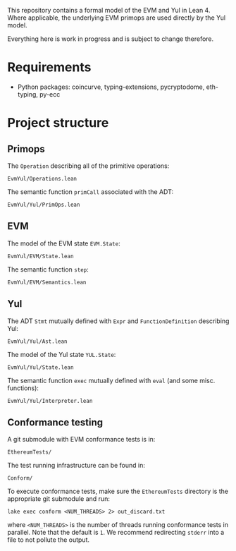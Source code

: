 This repository contains a formal model of the EVM and Yul in Lean 4.
Where applicable, the underlying EVM primops are used directly by the Yul model.

Everything here is work in progress and is subject to change therefore.

# Requirements
- Python packages: coincurve, typing-extensions, pycryptodome, eth-typing, py-ecc

# Project structure

## Primops
The `Operation` describing all of the primitive operations:
```
EvmYul/Operations.lean
```

The semantic function `primCall` associated with the ADT:
```
EvmYul/Yul/PrimOps.lean
```

## EVM
The model of the EVM state `EVM.State`:
```
EvmYul/EVM/State.lean
```

The semantic function `step`:
```
EvmYul/EVM/Semantics.lean
```

## Yul
The ADT `Stmt` mutually defined with `Expr` and `FunctionDefinition` describing Yul:
```
EvmYul/Yul/Ast.lean
```

The model of the Yul state `YUL.State`:
```
EvmYul/Yul/State.lean
```

The semantic function `exec` mutually defined with `eval` (and some misc. functions):
```
EvmYul/Yul/Interpreter.lean
```

## Conformance testing
A git submodule with EVM conformance tests is in:
```
EthereumTests/
```

The test running infrastructure can be found in:
```
Conform/
```

To execute conformance tests, make sure the `EthereumTests` directory is the appropriate git submodule and run:
```
lake exec conform <NUM_THREADS> 2> out_discard.txt
```
where `<NUM_THREADS>` is the number of threads running conformance tests in parallel. Note that the default is `1`.
We recommend redirecting `stderr` into a file to not pollute the output.
